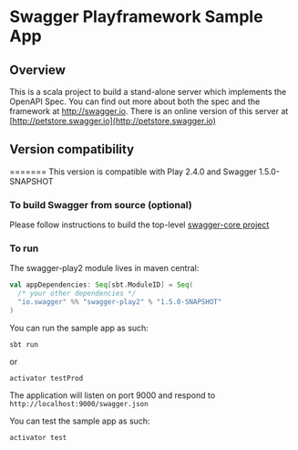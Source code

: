 # Swagger Playframework Sample App

## Overview
This is a scala project to build a stand-alone server which implements the OpenAPI Spec.  You can find out 
more about both the spec and the framework at http://swagger.io.  There is an online version of this
server at [http://petstore.swagger.io](http://petstore.swagger.io)

## Version compatibility
=======
This version is compatible with Play 2.4.0 and Swagger 1.5.0-SNAPSHOT

### To build Swagger from source (optional)
Please follow instructions to build the top-level [swagger-core project](https://github.com/swagger-api/swagger-play)

### To run
The swagger-play2 module lives in maven central:

```scala
val appDependencies: Seq[sbt.ModuleID] = Seq(
  /* your other dependencies */
  "io.swagger" %% "swagger-play2" % "1.5.0-SNAPSHOT"
)
```

You can run the sample app as such:

```
sbt run
```
or
```
activator testProd
````

The application will listen on port 9000 and respond to `http://localhost:9000/swagger.json`

You can test the sample app as such:


````
activator test
````